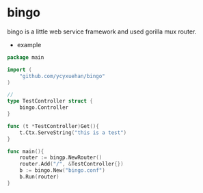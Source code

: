 # bingo

bingo is a little web service framework and used gorilla mux router.

- example
```go
package main

import (
	"github.com/ycyxuehan/bingo"
)

//
type TestController struct {
	bingo.Controller
}

func (t *TestController)Get(){
	t.Ctx.ServeString("this is a test")
}

func main(){
	router := bingp.NewRouter()
	router.Add("/", &TestController{})
	b := bingo.New("bingo.conf")
	b.Run(router)
}
```
